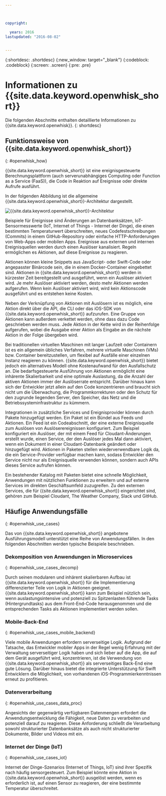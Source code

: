 ```yaml
---

 

copyright:

  years: 2016
lastupdated: "2016-08-02"
 

---
```


{:shortdesc: .shortdesc}
{:new_window: target="_blank"}
{:codeblock: .codeblock}
{:screen: .screen}
{:pre: .pre}

# Informationen zu {{site.data.keyword.openwhisk_short}}

Die folgenden Abschnitte enthalten detaillierte Informationen zu {{site.data.keyword.openwhisk}}.
{: shortdesc}

## Funktionsweise von {{site.data.keyword.openwhisk_short}}
{: #openwhisk_how}

{{site.data.keyword.openwhisk_short}} ist eine ereignisgesteuerte Berechnungsplattform (auch serverunabhängiges Computing oder Function as a Service (FaaS)), die Code in Reaktion auf Ereignisse oder direkte Aufrufe ausführt.

In der folgenden Abbildung ist die allgemeine {{site.data.keyword.openwhisk_short}}-Architektur dargestellt.

![{{site.data.keyword.openwhisk_short}}-Architektur](OpenWhisk.png)

Beispiele für Ereignisse sind Änderungen an Datenbanksätzen, IoT-Sensormesswerte (IoT, Internet of Things - Internet der Dinge), die einen bestimmten Temperaturwert überschreiten, neues Codefestschreibungen (Commits) in einem GitHub-Repository oder einfache HTTP-Anforderungen von Web-Apps oder mobilen Apps. Ereignisse aus externen und internen Ereignisquellen werden durch einen Auslöser kanalisiert. Regeln ermöglichen es Aktionen, auf diese Ereignisse zu reagieren.

Aktionen können kleine Snippets aus JavaScript- oder Swift-Code oder angepasster Binärcode sein, die in einem Docker-Container eingebettet sind. Aktionen in {{site.data.keyword.openwhisk_short}} werden in kürzester Zeit bereitgestellt und ausgeführt, wenn ein Auslöser aktiviert wird. Je mehr Auslöser aktiviert werden, desto mehr Aktionen werden aufgerufen. Wenn kein Auslöser aktiviert wird, wird kein Aktionscode ausgeführt und es entstehen keine Kosten.

Neben der Verknüpfung von Aktionen mit Auslösern ist es möglich, eine Aktion direkt über die API, die CLI oder das iOS-SDK von {{site.data.keyword.openwhisk_short}} aufzurufen. Eine Gruppe von Aktionen kann außerdem verkettet werden, ohne dass dazu Code geschrieben werden muss. Jede Aktion in der Kette wird in der Reihenfolge aufgerufen, wobei die Ausgabe einer Aktion als Eingabe an die nächste Aktion in der Folge übergeben wird.

Bei traditionellen virtuellen Maschinen mit langer Laufzeit oder Containern ist es ein allgemein übliches Verfahren, mehrere virtuelle Maschinen (VMs) bzw. Container bereitzustellen, um flexibel auf Ausfälle einer einzelnen Instanz reagieren zu können. {{site.data.keyword.openwhisk_short}} bietet jedoch ein alternatives Modell ohne Kostenaufwand für den Ausfallschutz an. Die bedarfsgesteuerte Ausführung von Aktionen ermöglicht eine inhärente Skalierbarkeit und eine optimale Auslastung, da die Anzahl der aktiven Aktionen immer der Auslöserrate entspricht. Darüber hinaus kann sich der Entwickler jetzt allein auf den Code konzentrieren und braucht sich nicht um die Überwachung, die Programmkorrekturen oder den Schutz für den zugrunde liegenden Server, den Speicher, das Netz und die Betriebssysteminfrastruktur zu kümmern.

Integrationen in zusätzliche Services und Ereignisprovider können durch Pakete hinzugefügt werden. Ein Paket ist ein Bündel aus Feeds und Aktionen. Ein Feed ist ein Codeabschnitt, der eine externe Ereignisquelle zum Auslösen von Auslöserereignissen konfiguriert. Zum Beispiel konfiguriert ein Auslöser, der mit einem Feed für Cloudant-Änderungen erstellt wurde, einen Service, der den Auslöser jedes Mal dann aktiviert, wenn ein Dokument in einer Cloudant-Datenbank geändert oder hinzugefügt wird. Aktionen in Paketen stellen wiederverwendbare Logik da, die ein Service-Provider verfügbar machen kann, sodass Entwickler den Service nicht nur als Ereignisquelle verwenden können, sondern auch APIs dieses Service aufrufen können.

Ein bestehender Katalog mit Paketen bietet eine schnelle Möglichkeit, Anwendungen mit nützlichen Funktionen zu erweitern und auf externe Services im direkten Geschäftsumfeld zuzugreifen. Zu den externen Services, die für {{site.data.keyword.openwhisk_short}} eingerichtet sind, gehören zum Beispiel Cloudant, The Weather Company, Slack und GitHub.


## Häufige Anwendungsfälle
{: #openwhisk_use_cases}

Das von {{site.data.keyword.openwhisk_short}} angebotene Ausführungsmodell unterstützt eine Reihe von Anwendungsfällen. In den folgenden Abschnitten werden typische Beispiele beschrieben.

### Dekomposition von Anwendungen in Microservices
{: #openwhisk_use_cases_decomp}

Durch seinen modularen und inhärent skalierbaren Aufbau ist {{site.data.keyword.openwhisk_short}} für die Implementierung differenzierter Teile von Logik in Aktionen geeignet. {{site.data.keyword.openwhisk_short}} kann zum Beispiel nützlich sein, wenn auslastungsintensive und potenziell zu Spitzenlasten führende Tasks (Hintergrundtasks) aus dem Front-End-Code herausgenommen und die entsprechenden Tasks als Aktionen implementiert werden sollen.

### Mobile-Back-End
{: #openwhisk_use_cases_mobile_backend}

Viele mobile Anwendungen erfordern serverseitige Logik. Aufgrund der Tatsache, das Entwickler mobiler Apps in der Regel wenig Erfahrung mit der Verwaltung serverseitiger Logik haben und sich lieber auf die App, die auf dem Gerät ausgeführt wird, konzentrieren, ist die Verwendung von {{site.data.keyword.openwhisk_short}} als serverseitiges Back-End eine gute Lösung. Darüber hinaus bietet die integrierte Unterstützung für Swift Entwicklern die Möglichkeit, von vorhandenen iOS-Programmierkenntnissen erneut zu profitieren.

### Datenverarbeitung
{: #openwhisk_use_cases_data_proc}

Angesichts der gegenwärtig verfügbaren Datenmengen erfordert die Anwendungsentwicklung die Fähigkeit, neue Daten zu verarbeiten und potenziell darauf zu reagieren. Diese Anforderung schließt die Verarbeitung sowohl strukturierter Datenbanksätze als auch nicht strukturierter Dokumente, Bilder und Videos mit ein.

### Internet der Dinge (IoT)
{: #openwhisk_use_cases_iot}

Internet der Dinge-Szenarios (Internet of Things, IoT) sind ihrer Spezifik nach häufig sensorgesteuert. Zum Beispiel könnte eine Aktion in {{site.data.keyword.openwhisk_short}} ausgelöst werden, wenn es erforderlich ist, auf einen Sensor zu reagieren, der eine bestimmte Temperatur überschreitet.
